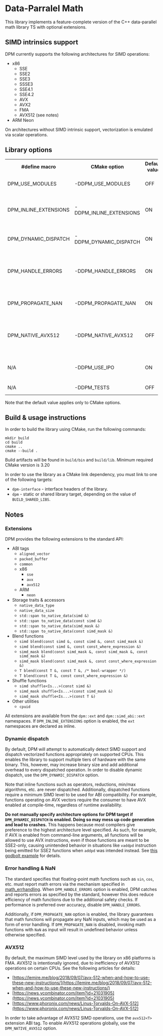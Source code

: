 # Data-Parralel Math

This library implements a feature-complete version of the C++ data-parallel math library TS with optional extensions.

## SIMD intrinsics support

DPM currently supports the following architectures for SIMD operations:

- x86
    - SSE
    - SSE2
    - SSE3
    - SSSE3
    - SSE4.1
    - SSE4.2
    - AVX
    - AVX2
    - FMA
    - AVX512 (see notes)
- ARM Neon

On architectures without SIMD intrinsic support, vectorization is emulated via scalar operations.

## Library options

<table>
  <tr><th>#define macro</th><th>CMake option</th><th>Default value</th><th>Description</th></tr>
  <tr>
    <td>DPM_USE_MODULES</td>
    <td>-DDPM_USE_MODULES</td>
    <td>OFF</td>
    <td>Toggles support for C++20 modules</td>
  </tr>
  <tr>
    <td>DPM_INLINE_EXTENSIONS</td>
    <td>-DDPM_INLINE_EXTENSIONS</td>
    <td>ON</td>
    <td>Toggles inlining of the library extension namespace (see notes)</td>
  </tr>
  <tr>
    <td>DPM_DYNAMIC_DISPATCH</td>
    <td>-DDPM_DYNAMIC_DISPATCH</td>
    <td>ON</td>
    <td>Toggles runtime detection & dispatch of SIMD operations</td>
  </tr>
  <tr>
    <td>DPM_HANDLE_ERRORS</td>
    <td>-DDPM_HANDLE_ERRORS</td>
    <td>ON</td>
    <td>Toggles detection & reporting of math errors via <a hred="https://en.cppreference.com/w/cpp/numeric/math/math_errhandling">math_errhandling</a> (see notes)</td>
  </tr>
  <tr>
    <td>DPM_PROPAGATE_NAN</td>
    <td>-DDPM_PROPAGATE_NAN</td>
    <td>ON</td>
    <td>Toggles guaranteed propagation of NaN (see notes)</td>
  </tr>
  <tr>
    <td>DPM_NATIVE_AVX512</td>
    <td>-DDPM_NATIVE_AVX512</td>
    <td>OFF</td>
    <td>Toggles global support for AVX512 instructions on x86 targets (see notes)</td>
  </tr>
  <tr>
    <td>N/A</td>
    <td>-DDPM_USE_IPO</td>
    <td>ON</td>
    <td>Toggles support for inter-procedural optimization</td>
  </tr>
  <tr>
    <td>N/A</td>
    <td>-DDPM_TESTS</td>
    <td>OFF</td>
    <td>Enables unit test target</td>
  </tr>
</table>

Note that the default value applies only to CMake options.

## Build & usage instructions

In order to build the library using CMake, run the following commands:

```shell
mkdir build
cd build
cmake ..
cmake --build .
```

Build artifacts will be found in `build/bin` and `build/lib`. Minimum required CMake version is 3.20

In order to use the library as a CMake link dependency, you must link to one of the following targets:

* `dpm-interface` - interface headers of the library.
* `dpm` - static or shared library target, depending on the value of `BUILD_SHARED_LIBS`.

## Notes

### Extensions

DPM provides the following extensions to the standard API:

* ABI tags
    * `aligned_vector`
    * `packed_buffer`
    * `common`
    * x86
        * `sse`
        * `avx`
        * `avx512`
    * ARM
        * `neon`
* Storage traits & accessors
    * `native_data_type`
    * `native_data_size`
    * `std::span to_native_data(simd &)`
    * `std::span to_native_data(const simd &)`
    * `std::span to_native_data(simd_mask &)`
    * `std::span to_native_data(const simd_mask &)`
* Blend functions
    * `simd blend(const simd &, const simd &, const simd_mask &)`
    * `simd blend(const simd &, const const_where_expression &)`
    * `simd_mask blend(const simd_mask &, const simd_mask &, const simd_mask &)`
    * `simd_mask blend(const simd_mask &, const const_where_expression &)`
    * `T blend(const T &, const T &, /* bool-wrapper */)`
    * `T blend(const T &, const const_where_expression &)`
* Shuffle functions
    * `simd shuffle<Is...>(const simd &)`
    * `simd_mask shuffle<Is...>(const simd_mask &)`
    * `simd_mask shuffle<Is...>(const T &)`
* Other utilities
    * `cpuid`

All extensions are available from the `dpm::ext` and `dpm::simd_abi::ext` namespaces. If `DPM_INLINE_EXTENSIONS` option
is enabled, the `ext` namespaces are declared as inline.

### Dynamic dispatch

By default, DPM will attempt to automatically detect SIMD support and dispatch vectorized functions appropriately on
supported CPUs. This enables the library to support multiple tiers of hardware with the same binary. This, however, may
increase binary size and add additional overhead to every dispatched operation. In order to disable dynamic dispatch,
use the `DPM_DYNAMIC_DISPATCH` option.

Note that inline functions such as operators, reductions, min/max algorithms, etc. are never dispatched. Additionally,
dispatched functions require a minimum SIMD level to be used for ABI compatibility. For example, functions operating
on AVX vectors require the consumer to have AVX enabled at compile-time, regardless of runtime availability.

**Do not manually specify architecture options for DPM target if `DPM_DYNAMIC_DISPATCH` is enabled. Doing so may mess up
code generation and lead to crashes.** This happens because most compilers give preference to the highest architecture
level specified. As such, for example, if AVX is enabled from command-line arguments, all functions will be allowed to
use AVX instructions, even if those functions are meant to be SSE2-only, causing unintended behavior in situations
like `vaddpd` instruction being emitted for SSE2 functions when `addpd` was intended instead.
See [this godbolt example](https://godbolt.org/#z:OYLghAFBqd5QCxAYwPYBMCmBRdBLAF1QCcAaPECAMzwBtMA7AQwFtMQByARg9KtQYEAysib0QXACx8BBAKoBnTAAUAHpwAMvAFYTStJg1DIApACYAQuYukl9ZATwDKjdAGFUtAK4sGISVykrgAyeAyYAHI%2BAEaYxBKBAA6oCoRODB7evv5JKWkCoeFRLLHxXIF2mA7pQgRMxASZPn4Btpj2jgK19QSFkTFxCbZ1DU3ZrQojvWH9JYPlAJS2qF7EyOwcJhoAguYAzGHI3lgA1CZ7bngsLGEExGEAdAjn2Fu7OwD6HyxcZgAc6BOXyYBDueGiXgImC%2BUBGwEwBAg5jMCiUZmRC0xJyY6HQEC%2BP3%2BgKYpCB31%2BAJO0QWbxMAHYrDsTsyTgB6ABUJwAkoJXJhAWFJsQvNUBCc8ApsbjEoD2ay3iyTsQEasGEDrh8cegPjKICSqTS9ozdnSACJvAkUwHA0H3CFQmEQOEIpFmMxMABuqgxWK1%2BPJROxpMtgeptIZCpZHO5vIYWAFDCFIs6aolJw9WplJzlkeZyoIqvVLE1uJ1eP1YaN4dNHCWtE4AFZeH4OFpSKhOG5rNYTgoVmtMGczHseKQCJpa0sANYgABsZgee0kfz%2BezMGg0dL%2BAS4AE5Z/pOJJeCwJBvSC22x2OLwFCANGOJ0s4LAYIgUKgWIk6HFyJQ0F%2BP7xEchjAFwDbnlgHp4OsABqeCYAA7gA8okjCcKONC0FCxB3hA0QTqQ0RhPUACeGG8MRzDEKRyHRNoVTjtwvAAWwgjIQwtDka2vBYCwoHiDxpD4Mq1Qepgd5CZgqhVJCGyjrc7SEbQ4LEGRHhYIRYKnsxSxUAYwAKPBSGoehzEyIIIhiOwUgWfIShqIRuhmPooEoN2lj6OCd6QEsqCJCmkkALSTOg5ymqYljWOuJxBchZixfxXqJaimBmLe7SMekLhxmMfiBCEMzFKUejJKkKZ5aVeQpn0xXzG0HQ1FMlUVJlooMN0DS1QMZTDD0LV9V1RU9RISx9qs6yjYeHBNhehHXicqh/LOQWzpIJwgUYJzgQ8Gi7ScEC4IQJBDiOCy8ExWiYqQM57HSDyzg25SznSu67mY4Eri59YcMepCnhBc1Cdet73o%2BPHPm%2BEBIAB370GQFAQLDQEgGBbrCZg0FwQhKFoS2mF0DheEEUJVFkRRREkTRdEMQ4FOsYwBAcVxhF8QJGxtiJWXiZJbbSbJUIU4pP1tip0RqTRGkcxd9w6TwekGUZOOmfjvD8JZojiLZ6v2So6hCbogQGEY7lRZ5Ys%2BRAfkBekwWheFkVWJYMVxQlQVJaoKVohljXOBArgDYVRQjbk5XpANZX5Aw3VzL1lTtZ1jSeM0ejxymicxyVFTNcn2TZz0mfzGN/aTVwdaNs282cIty2retwDIMg20Lglh34EQxCnWXF1PksCCYDigxW9Nf0Aw%2Bl68CDthg5dk43SAd0PU9XAvW9H0Nl9017JXwOcD3EPlxw6VA1ee/g1dSzibh2WSEAA)
for details.

### Error handling & NaN

The standard specifies that floating-point math functions such as `sin`, `cos`, etc. must report math errors via the
mechanism specified in [math_errhandling](https://en.cppreference.com/w/cpp/numeric/math/math_errhandling).
When `DPM_HANDLE_ERRORS` option is enabled, DPM catches and reports errors as specified by the standard, however this
does reduce efficiency of math functions due to the additional safety checks. If performance is preferred over accuracy,
disable `DPM_HANDLE_ERRORS`.

Additionally, if `DPM_PROPAGATE_NAN` option is enabled, the library guarantees that math functions will propagate any
NaN inputs, which may be used as a form of error handling. If `DPM_PROPAGATE_NAN` is disabled, invoking math functions
with `NaN` as input will result in undefined behavior unless otherwise specified.

### AVX512

By default, the maximum SIMD level used by the library on x86 platforms is FMA. AVX512 is intentionally ignored, due to
inefficiency of AVX512 operations on certain CPUs. See the following articles for details:

- [https://lemire.me/blog/2018/09/07/avx-512-when-and-how-to-use-these-new-instructions/](https://lemire.me/blog/2018/09/07/avx-512-when-and-how-to-use-these-new-instructions/)
- [https://news.ycombinator.com/item?id=21031905](https://news.ycombinator.com/item?id=21031905)
- [https://www.phoronix.com/news/Linus-Torvalds-On-AVX-512](https://www.phoronix.com/news/Linus-Torvalds-On-AVX-512)

In order to take advantage of AVX512 SIMD operations, use the `avx512<T>` extension ABI tag.
To enable AVX512 operations globally, use the `DPM_NATIVE_AVX512` option.